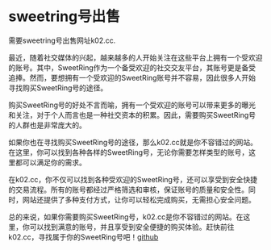 # sweetring号出售

需要sweetring号出售网址k02.cc. 

最近，随着社交媒体的兴起，越来越多的人开始关注在这些平台上拥有一个受欢迎的账号。其中，SweetRing作为一个备受欢迎的社交交友平台，其账号更是备受追捧。然而，要想拥有一个受欢迎的SweetRing账号并不容易，因此很多人开始寻找购买SweetRing号的途径。

购买SweetRing号的好处不言而喻，拥有一个受欢迎的账号可以带来更多的曝光和关注，对于个人而言也是一种社交资本的积累。因此，需要购买SweetRing号的人群也是非常庞大的。

如果你也在寻找购买SweetRing号的途径，那么k02.cc就是你不容错过的网站。在这里，你可以找到各种各样的SweetRing号，无论你需要怎样类型的账号，这里都可以满足你的需求。

在k02.cc，你不仅可以找到各种受欢迎的SweetRing号，还可以享受到安全快捷的交易流程。所有的账号都经过严格筛选和审核，保证账号的质量和安全性。同时，网站还提供了多种支付方式，让你可以轻松完成购买，无需担心安全问题。

总的来说，如果你需要购买SweetRing号，k02.cc是你不容错过的网站。在这里，你可以找到满意的账号，并且享受到安全便捷的购买体验。赶快前往k02.cc，寻找属于你的SweetRing号吧！[github](https://github.com)